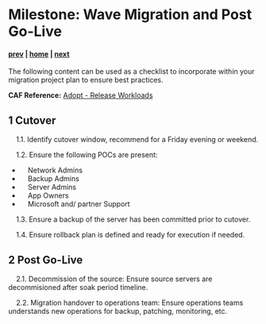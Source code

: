# Milestone: Wave Migration and Post Go-Live 

#### [prev](./testing.md) | [home](./welcome.md)  | [next](./faq.md)

The following content can be used as a checklist to incorporate within your migration project plan to ensure best practices.

**CAF Reference:** [Adopt - Release Workloads](https://docs.microsoft.com/en-us/azure/cloud-adoption-framework/migrate/migration-considerations/optimize/)

## **1 Cutover** 

&nbsp;&nbsp;&nbsp;&nbsp;1.1\. Identify cutover window, recommend for a Friday evening or weekend.

&nbsp;&nbsp;&nbsp;&nbsp;1.2\. Ensure the following POCs are present:

- &nbsp;&nbsp;&nbsp;&nbsp;Network Admins
- &nbsp;&nbsp;&nbsp;&nbsp;Backup Admins
- &nbsp;&nbsp;&nbsp;&nbsp;Server Admins
- &nbsp;&nbsp;&nbsp;&nbsp;App Owners
- &nbsp;&nbsp;&nbsp;&nbsp;Microsoft and/ partner Support

&nbsp;&nbsp;&nbsp;&nbsp;1.3\. Ensure a backup of the server has been committed prior to cutover.

&nbsp;&nbsp;&nbsp;&nbsp;1.4\. Ensure rollback plan is defined and ready for execution if needed.

## **2 Post Go-Live** 

&nbsp;&nbsp;&nbsp;&nbsp;2.1\. Decommission of the source: Ensure source servers are decommisioned after soak period timeline.

&nbsp;&nbsp;&nbsp;&nbsp;2.2\. Migration handover to operations team: Ensure operations teams understands new operations for backup, patching, monitoring, etc.
